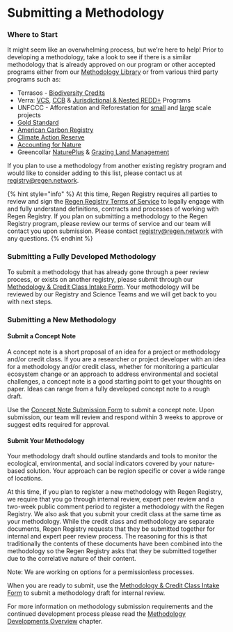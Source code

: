 # Submitting a Methodology

### Where to Start

It might seem like an overwhelming process, but we’re here to help! Prior to developing a methodology, take a look to see if there is a similar methodology that is already approved on our program or other accepted programs either from our [Methodology Library](http://library.regen.network) or from various third party programs such as:

* Terrasos - [Biodiversity Credits](https://en.terrasos.co/\_files/ugd/cfa1dc\_5af4fd0405c04e4a85c59dc9a3e3293b.pdf)
* Verra: [VCS](https://verra.org/methodologies-main/), [CCB](https://verra.org/programs/ccbs/) & [Jurisdictional & Nested REDD+](https://verra.org/programs/jurisdictional-nested-redd-framework/) Programs
* UNFCCC - Afforestation and Reforestation for [small](https://cdm.unfccc.int/methodologies/SSCAR/approved) and [large](https://cdm.unfccc.int/methodologies/ARmethodologies/approved) scale projects
* [Gold Standard](https://globalgoals.goldstandard.org/documents/methodology/)
* [American Carbon Registry](https://acrcarbon.org/methodologies/approved-methodologies/)
* [Climate Action Reserve](https://www.climateactionreserve.org/how/protocols/)&#x20;
* [Accounting for Nature](https://www.accountingfornature.org/method-catalogue)
* Greencollar [NaturePlus](https://greencollar.com.au/our-services/natureplus/) & [Grazing Land Management](https://greencollar.com.au/grazing-land-management-method-reef-credits/)

If you plan to use a methodology from another existing registry program and would like to consider adding to this list, please contact us at registry@regen.network.

{% hint style="info" %}
At this time, Regen Registry requires all parties to review and sign the [Regen Registry Terms of Service](https://docs.google.com/document/d/1WGvPI5NjsS4WhMCL3AyRa0oHP6j2R34YByNVRo8XDkA/edit#heading=h.ew69mclrluk) to legally engage with and fully understand definitions, contracts and processes of working with Regen Registry. If you plan on submitting a methodology to the Regen Registry program, please review our terms of service and our team will contact you upon submission. Please contact registry@regen.network with any questions.
{% endhint %}

### Submitting a Fully Developed Methodology

To submit a methodology that has already gone through a peer review process, or exists on another registry, please submit through our [Methodology & Credit Class Intake Form](https://airtable.com/appzrw40tJdLBM2RS/shrLCL7ioWuGLSc7g). Your methodology will be reviewed by our Registry and Science Teams and we will get back to you with next steps.

### Submitting a New Methodology

#### Submit a Concept Note

A concept note is a short proposal of an idea for a project or methodology and/or credit class. If you are a researcher or project developer with an idea for a methodology and/or credit class, whether for monitoring a particular ecosystem change or an approach to address environmental and societal challenges, a concept note is a good starting point to get your thoughts on paper. Ideas can range from a fully developed concept note to a rough draft.

Use the [Concept Note Submission Form](https://airtable.com/shrunsKASd5BDfI0N) to submit a concept note. Upon submission, our team will review and respond within 3 weeks to approve or suggest edits required for approval.

#### Submit Your Methodology&#x20;

​​Your methodology draft should outline standards and tools to monitor the ecological, environmental, and social indicators covered by your nature-based solution. Your approach can be region specific or cover a wide range of locations.

At this time, if you plan to register a new methodology with Regen Registry, we require that you go through internal review, expert peer review and a two-week public comment period to register a methodology with the Regen Registry. We also ask that you submit your credit class at the same time as your methodology.  While the credit class and methodology are separate documents, Regen Registry requests that they be submitted together for internal and expert peer review process. The reasoning for this is that traditionally the contents of these documents have been combined into the methodology so the Regen Registry asks that they be submitted together due to the correlative nature of their content. &#x20;

Note: We are working on options for a permissionless processes.

When you are ready to submit, use the [Methodology & Credit Class Intake Form](https://airtable.com/appzrw40tJdLBM2RS/shrLCL7ioWuGLSc7g) to submit a methodology draft for internal review.

For more information on methodology submission requirements and the continued development process please read the [Methodology Developments Overview](methodology-development-overview.md) chapter.
